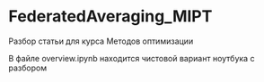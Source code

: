 # FederatedAveraging_MIPT
Разбор статьи для курса Методов оптимизации

В файле overview.ipynb находится чистовой вариант ноутбука с разбором

